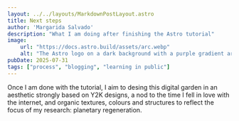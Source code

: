 ```yaml
---
layout: ../../layouts/MarkdownPostLayout.astro
title: Next steps
author: 'Margarida Salvado'
description: "What I am doing after finishing the Astro tutorial"
image:
    url: "https://docs.astro.build/assets/arc.webp"
    alt: "The Astro logo on a dark background with a purple gradient arc."
pubDate: 2025-07-31
tags: ["process", "blogging", "learning in public"]
---
```

Once I am done with the tutorial, I aim to desing this digital garden in an aesthetic strongly based on Y2K designs, a nod to the time I fell in love with the internet, and organic textures, colours and structures to reflect the focus of my research: planetary regeneration. 
